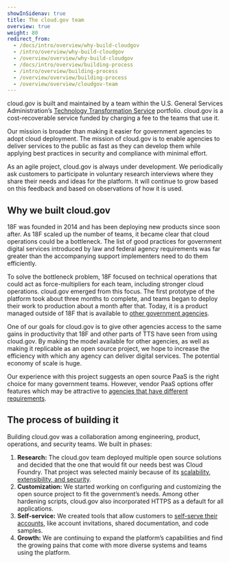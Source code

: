 ```yaml
---
showInSidenav: true
title: The cloud.gov team
overview: true
weight: 80
redirect_from:
  - /docs/intro/overview/why-build-cloudgov
  - /intro/overview/why-build-cloudgov
  - /overview/overview/why-build-cloudgov
  - /docs/intro/overview/building-process
  - /intro/overview/building-process
  - /overview/overview/building-process
  - /overview/overview/cloudgov-team
---
```


cloud.gov is built and maintained by a team within the U.S. General Services Administration’s [Technology Transformation Service](https://www.gsa.gov/about-us/organization/federal-acquisition-service/technology-transformation-services) portfolio. cloud.gov is a cost-recoverable service funded by charging a fee to the teams that use it.

Our mission is broader than making it easier for government agencies to adopt cloud deployment. The mission of cloud.gov is to enable agencies to deliver services to the public as fast as they can develop them while applying best practices in security and compliance with minimal effort.

As an agile project, cloud.gov is always under development. We periodically ask customers to participate in voluntary research interviews where they share their needs and ideas for the platform. It will continue to grow based on this feedback and based on observations of how it is used.

## Why we built cloud.gov

18F was founded in 2014 and has been deploying new products since soon after. As 18F scaled up the number of teams, it became clear that cloud operations could be a bottleneck. The list of good practices for government digital services introduced by law and federal agency requirements was far greater than the accompanying support implementers need to do them efficiently.

To solve the bottleneck problem, 18F focused on technical operations that could act as force-multipliers for each team, including stronger cloud operations. cloud.gov emerged from this focus. The first prototype of the platform took about three months to complete, and teams began to deploy their work to production about a month after that. Today, it is a product managed outside of 18F that is available to [other government agencies](/docs/overview/who-can-use-cloudgov).

One of our goals for cloud.gov is to give other agencies access to the same gains in productivity that 18F and other parts of TTS have seen from using cloud.gov. By making the model available for other agencies, as well as making it replicable as an open source project, we hope to increase the efficiency with which any agency can deliver digital services. The potential economy of scale is huge.

Our experience with this project suggests an open source PaaS is the right choice for many government teams. However, vendor PaaS options offer features which may be attractive to [agencies that have different requirements](/docs/overview/who-can-use-cloudgov).

## The process of building it

Building cloud.gov was a collaboration among engineering, product, operations, and security teams. We built in phases:

1. **Research:** The cloud.gov team deployed multiple open source solutions and decided that the one that would fit our needs best was Cloud Foundry. That project was selected mainly because of its [scalability, extensibility, and security](/docs/overview/cloudgov-benefits).
1. **Customization:** We started working on configuring and customizing the open source project to fit the government’s needs. Among other hardening scripts, cloud.gov also incorporated HTTPS as a default for all applications.
1. **Self-service:** We created tools that allow customers to [self-serve their accounts](/docs/overview/using-cloudgov-paas), like account invitations, shared documentation, and code samples.
1. **Growth:** We are continuing to expand the platform’s capabilities and find the growing pains that come with more diverse systems and teams using the platform.
